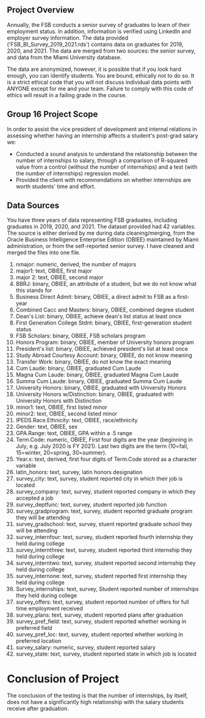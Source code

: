 ## Project Overview

Annually, the FSB conducts a senior survey of graduates to learn of their employment status.  In addition, information is verified using LinkedIn and employer survey information.  The data provided ('FSB_BI_Survey_2019_2021.rds') contains data on graduates for 2019, 2020, and 2021.  The data are merged from two sources:  the senior survey, and data from the Miami University database.  

The data are anonymized, however, it is possible that if you look hard enough, you can identify students.  You are bound, ethically not to do so.  It is a strict ethical code that you will not discuss individual data points with ANYONE except for me and your team.  Failure to comply with this code of ethics will result in a failing grade in the course.  

## Group 16 Project Scope 
In order to assist the vice president of development and internal relations in assessing whether having an internship affects a student's post-grad salary we: 

* Conducted a sound analysis to understand the relationship between the number of internships to salary, through a comparison of R-squared value from a control (without the number of internships) and a test (with the number of internships) regression model.
* Provided the client with recommendations on whether internships are worth students' time and effort.


## Data Sources

You have three years of data representing FSB graduates, including graduates in 2019, 2020, and 2021.  The dataset provided had 42 variables.  The source is either derived by me during data cleaning/merging, from the Oracle Business Intelligence Enterprise Edition (OBIEE) maintained by Miami administration, or from the self-reported senior survey.  I have cleaned and merged the files into one file.  

1.  nmajor: numeric, derived, the number of majors 
2.  major1: text, OBIEE, first major
3.  major 2: text, OBIEE, second major
4.  BBRJ: binary, OBIEE, an attribute of a student, but we do not know what this stands for
5.  Business Direct Admit: binary, OBIEE, a direct admit to FSB as a first-year
6.  Combined Cacc and Masters: binary, OBIEE, combined degree student
7.  Dean's List: binary, OBIEE, achieve dean's list status at least once
8.  First Generation College Stdnt: binary, OBIEE, first-generation student status
9.  FSB Scholars: binary, OBIEE, FSB scholars program
10.  Honors Program: binary, OBIEE, member of University honors program
11.  President's list: binary, OBIEE, achieved president's list at least once
12.  Study Abroad Courtesy Account: binary, OBIEE, do not know meaning
13.  Transfer Work: binary, OBIEE, do not know the exact meaning
14.  Cum Laude: binary, OBIEE, graduated Cum Laude
15.  Magna Cum Laude: binary, OBIEE, graduated Magna Cum Laude
16.  Summa Cum Laude: binary, OBIEE, graduated Summa Cum Laude
17.  University Honors: binary, OBIEE, graduated with University Honors
18.  University Honors w/Distinction: binary, OBIEE, graduated with University Honors with Distinction
19.  minor1: text, OBIEE, first listed minor
20.  minor2: text, OBIEE, second listed minor
21.  IPEDS.Race.Ethnicity: text, OBIEE, race/ethnicity
22.  Gender: text, OBIEE, sex
23.  GPA.Range: text, OBIEE, GPA within a .5 range
24.  Term.Code: numeric, OBIEE, First four digits are the year (beginning in July, e.g. July 2020 is FY 2021).  Last two digits are the term (10=fall, 15=winter, 20=spring, 30=summer).
25.  Year.x: text, derived, first four digits of Term.Code stored as a character variable
26.  latin_honors: text, survey, latin honors designation
27.  survey_city: text, survey, student reported city in which their job is located
28.  survey_company: text, survey, student reported company in which they accepted a job
29.  survey_deptfunc: text, survey, student reported job function
30.  survey_gradprogram: text, survey, student reported graduate program they will be attending
31.  survey_gradschool: text, survey, stuent reported graduate school they will be attending
32.  survey_internfour: text, survey, student reported fourth internship they held during college
33.  survey_internthree: text, survey, student reported third internship they held during college
34.  survey_interntwo: text, survey, student reported second internship they held during college
35.  survey_internone: text, survey, student reported first internship they held during college
36.  Survey_internships: text, survey, Student reported number of internships they held during college
37.  survey_offers: text, survey, student reported number of offers for full time employment received
38.  survey_plans: text, survey, student reported plans after graduation
39.  survey_pref_field: text, survey, student reported whether working in preferred field
40.  survey_pref_loc: text, survey, student reported whether working in preferred location
41.  survey_salary: numeric, survey, student reported salary
42.  survey_state: text, survey, student reported state in which job is located

# Conclusion of Project

The conclusion of the testing is that the number of internships, by itself, does not have a significantly high relationship with the salary students receive after graduation.
